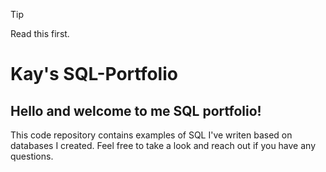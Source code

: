 > [!Tip]
> Read this first.
# Kay's SQL-Portfolio
## Hello and welcome to me SQL portfolio! 
This code repository contains examples of SQL I've writen based on databases I created. 
Feel free to take a look and reach out if you have any questions.
